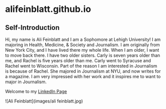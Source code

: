 # alifeinblatt.github.io

## Self-Introduction
Hi, my name is Ali Feinblatt and I am a Sophomore at Lehigh University! I am majoring in Health, Medicine, & Society and Journalism. I am originally from New York City, and I have lived there my whole life. When I am older, I want to move back there. I have two older sisters. Carly is seven years older than me, and Rachel is five years older than me. Carly went to Syracuse and Rachel went to Wisconsin. Part of the reason I am interested in Journalism is because of Rachel. She majored in Journalism at NYU, and now writes for a magazine. I am very impressed with her work and it inspires me to want to major in Journalism. 

Welcome to my [LinkedIn Page](https://www.linkedin.com/in/ali-feinblatt-5a7774295/)

![Ali Feinblatt](images/ali feinblatt.jpg)
